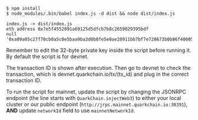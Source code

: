 ```
$ npm install
$ node_modules/.bin/babel index.js -d dist && node dist/index.js

index.js -> dist/index.js
eth address 0x7e5f4552091a69125d5dfcb7b8c2659029395bdf
null '0xa09a05c27f70cb0a5c0e5baa9ba3d0b8fe5e0ae28911bb7bf7e728673b0b86f40005fc90'
```

Remember to edit the 32-byte private key inside the script before running it. By default the script is for devnet.

The transaction ID is shown after execution. Then go to devnet to check the transaction, which is devnet.quarkchain.io/tx/(tx_id) and plug in the correct transaction ID.

To run the script for mainnet, update the script by changing the JSONRPC endpoint (the line starts with `QuarkChain.injectWeb3`) to either your local cluster or our public endpoint (`http://jrpc.mainnet.quarkchain.io:38391`), **AND** update `networkId` field to use `mainnetNetworkId`.

